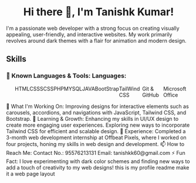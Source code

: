 <center><h1>Hi there 👋, I'm Tanishk Kumar!</h1></center>
<p>I'm a passionate web developer with a strong focus on creating visually appealing, user-friendly, and interactive websites. My work primarily revolves around dark themes with a flair for animation and modern design.</p>
<h2>Skills</h2>
<h3>🔧 Known Languages & Tools: Languages:</h3>
<ul style="list-style-type:none;display:flex;">
  <li>HTML</li>
  <li>CSS</li>
  <li>SCSS</li>
  <li>PHP</li>
  <li>MYSQL</li>
  <li>JAVA</li>
  <li>BootStrap</li>
  <li>TailWind CSS</li>
  <li>Git & GitHub</li>
  <li>Microsoft Office</li>
</ul>
🚀 What I'm Working On: Improving designs for interactive elements such as carousels, accordions, and navigations with JavaScript, Tailwind CSS, and Bootstrap.
🌱 Learning & Growth: Enhancing my skills in UI/UX design to create more engaging user experiences. Exploring new ways to incorporate Tailwind CSS for efficient and scalable design.
💼 Experience: Completed a 3-month web development internship at Offbeat Pixels, where I worked on four projects, honing my skills in web design and development.
📫 How to Reach Me: Contact No.: 95576213131 Email: tanishkk60@gmail.com
⚡ Fun Fact: I love experimenting with dark color schemes and finding new ways to add a touch of creativity to my web designs!
this is my profile readme make it a web page layout
